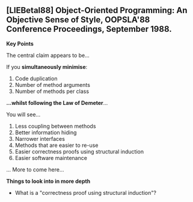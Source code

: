 ## [LIEBetal88] Object-Oriented Programming: An Objective Sense of Style, OOPSLA'88 Conference Proceedings, September 1988.

**Key Points** 

The central claim appears to be...

If you **simultaneously minimise**:
1. Code duplication
2. Number of method arguments
3. Number of methods per class

**...whilst following the Law of Demeter**... 

You will see...
1. Less coupling between methods
2. Better information hiding
3. Narrower interfaces
4. Methods that are easier to re-use
5. Easier correctness proofs using structural induction
6. Easier software maintenance

... More to come here...

**Things to look into in more depth**

* What is a "correctness proof using structural induction"? 